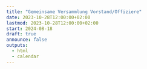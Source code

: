 ```yaml
---
title: "Gemeinsame Versammlung Vorstand/Offiziere"
date: 2023-10-28T12:00:00+02:00
lastmod: 2023-10-28T12:00:00+02:00
start: 2024-08-18
draft: true
announce: false
outputs:
  - html
  - calendar
---
```


